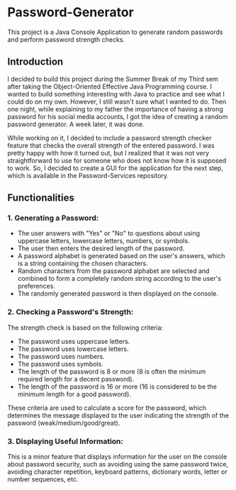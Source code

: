 # Password-Generator

This project is a Java Console Application to generate random passwords and perform password strength checks.

## Introduction

I decided to build this project during the Summer Break of my Third sem after taking the Object-Oriented Effective Java Programming course. I wanted to build something interesting with Java to practice and see what I could do on my own. However, I still wasn't sure what I wanted to do. Then one night, while explaining to my father the importance of having a strong password for his social media accounts, I got the idea of creating a random password generator. A week later, it was done. 

While working on it, I decided to include a password strength checker feature that checks the overall strength of the entered password. I was pretty happy with how it turned out, but I realized that it was not very straightforward to use for someone who does not know how it is supposed to work. So, I decided to create a GUI for the application for the next step, which is available in the Password-Services repository.

## Functionalities

### 1. Generating a Password:

- The user answers with "Yes" or "No" to questions about using uppercase letters, lowercase letters, numbers, or symbols.
- The user then enters the desired length of the password.
- A password alphabet is generated based on the user's answers, which is a string containing the chosen characters.
- Random characters from the password alphabet are selected and combined to form a completely random string according to the user's preferences.
- The randomly generated password is then displayed on the console.

### 2. Checking a Password's Strength:

The strength check is based on the following criteria:
- The password uses uppercase letters.
- The password uses lowercase letters.
- The password uses numbers.
- The password uses symbols.
- The length of the password is 8 or more (8 is often the minimum required length for a decent password).
- The length of the password is 16 or more (16 is considered to be the minimum length for a good password).

These criteria are used to calculate a score for the password, which determines the message displayed to the user indicating the strength of the password (weak/medium/good/great).

### 3. Displaying Useful Information:

This is a minor feature that displays information for the user on the console about password security, such as avoiding using the same password twice, avoiding character repetition, keyboard patterns, dictionary words, letter or number sequences, etc.
